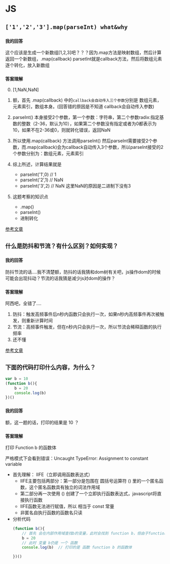 # JS

## **`['1','2','3'].map(parseInt) what&why`**

### `我的回答`
这个应该是生成一个新数组[1,2,3]吧？？？因为.map方法是映射数组，然后计算返回一个新数组，.map(callback) parsetInt就是callback方法，然后将数组元素逐个转化，放入新数组

### `答案理解`
0. [1,NaN,NaN]

1. 额，首先 .map(callback) 中的`callback会自动传入三个参数`分别是 数组元素，元素索引，数组本身。(回答错的原因是不知道 callback会自动传入参数)

2. parseInt()   本身接受2个参数，第一个参数：字符串，第二个参数radix:指定基数的整数（2-36，默认为10），如果第二个参数没有指定或者为0都表示为10，如果不在2-36或0，则就转化错误，返回NaN

3. 所以使用.map(callback) 方法调用parseInt() 然后parseInt需要接受2个参数，而.map(callback)会为callback自动传入3个参数，所以parseInt接受的2个参数分别为：数组元素，元素索引

4. 综上所述，计算结果就是
    - parseInt('1',0)  // 1
    - parseInt('2',1)  // NaN   
    - parseInt('3',2)  // NaN   这里NaN的原因是二进制下没有3

5. 这题考察的知识点
    - .map()
    - parseInt()
    - 进制转化

[参考文章](https://muyiy.vip/question/js/2.html)

## **`什么是防抖和节流？有什么区别？如何实现？`**

### `我的回答`
防抖节流的话....我不清楚额，防抖的话我猜和dom树有关吧，js操作dom的时候可能会出现抖动？节流的话我猜是减少js对dom的操作？

### `答案理解`
阿西吧，全错了....

1. 防抖：触发高频事件后n秒内函数只会执行一次，如果n秒内高频事件再次被触发，则重新计算时间
2. 节流：高频事件触发，但在n秒内只会执行一次，所以节流会稀释函数的执行频率
3. 还不懂

[参考文章](https://muyiy.vip/question/js/3.html)

## **`下面的代码打印什么内容，为什么？`**
```js
var b = 10
(function b(){
    b = 20 
    console.log(b)
})()
```

### `我的回答`
额，这一题的话，打印的结果是 10 ？

### `答案理解`
打印 Function b 的函数体

严格模式下会看到错误：Uncaught TypeError: Assignment to constant variable

- 首先理解： IIFE（立即调用函数表达式）
    - IIFE主要包括两部分：第一部分是包围在 圆括号运算符 () 里的一个匿名函数，这个匿名函数具有独立的词法作用域
    - 第二部分再一次使用 () 创建了一个立即执行函数表达式，javascript将直接执行函数
    - IIFE函数无法进行赋值，所以 相当于 const 常量
    - 非匿名自执行函数的函数名只读
- 分析代码
    ```js
    (function b(){
        // 首先 会在内部作用域查找b的变量，此时会找到 function b，但由于function b 是IIEF，无法赋值，所以赋值失败
        b = 20
        // 此时 变量 b仍是 一个 函数
        console.log(b)  // 打印的是 函数 function b 的函数体
 
    })()  
    ``` 
  